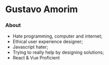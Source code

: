 # Gustavo Amorim

### About
* Hate programming, computer and internet;
* Ethical user experience designer;
* Javascript hater;
* Trying to really help by designing solutions;
* React & Vue Proficient
